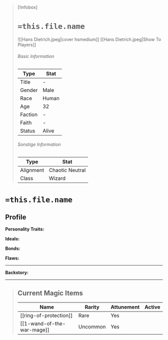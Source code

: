 > [!infobox]
> # `=this.file.name`
> ![[Hans Dietrich.jpeg|cover hsmedium]]
> [[Hans Dietrich.jpeg|Show To Players]]
> ###### Basic Information
> Type |  Stat |
> ---|---|
> Title | - |
> Gender | Male |
> Race | Human |
> Age | 32 |
> Faction | - |
> Faith | - |
> Status | Alive |
> ###### Sonstige Information
> Type |  Stat |
> ---|---|
> Alignment | Chaotic Neutral |
> Class | Wizard |

# `=this.file.name`
## Profile

**Personality Traits:** 

**Ideals:**

**Bonds:**

**Flaws:**

---
**Backstory:**

---
> ## Current Magic Items
> Name |  Rarity | Attunement | Active |
> ---|---|---| ---|
> [[ring-of-protection]] | Rare | Yes |
> [[1-wand-of-the-war-mage]] | Uncommon | Yes |
